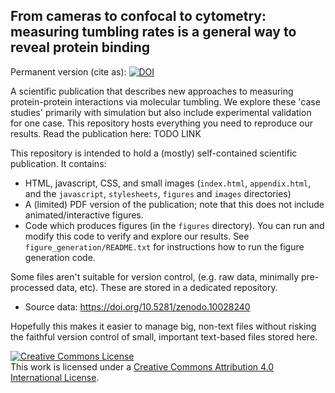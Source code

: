 ## From cameras to confocal to cytometry: measuring tumbling rates is a general way to reveal protein binding

Permanent version (cite as): <a href="https://doi.org/10.5281/zenodo.10028432"><img src="https://zenodo.org/badge/DOI/10.5281/zenodo.10028432.svg" alt="DOI"></a>

A scientific publication that describes new approaches to measuring protein-protein interactions via molecular tumbling. We explore these 'case studies' primarily with simulation but also include experimental validation for one case. This repository hosts everything you need to reproduce our results. Read the publication here: TODO LINK

This repository is intended to hold a (mostly) self-contained scientific publication. It contains:

* HTML, javascript, CSS, and small images (`index.html`, `appendix.html`, and the `javascript`, `stylesheets`, `figures` and `images` directories)
* A (limited) PDF version of the publication; note that this does not include animated/interactive figures.
* Code which produces figures (in the `figures` directory). You can run and modify this code to verify and explore our results. See `figure_generation/README.txt` for instructions how to run the figure generation code.

Some files aren't suitable for version control, (e.g. raw data, minimally pre-processed data, etc). These are stored in a dedicated repository.
* Source data: https://doi.org/10.5281/zenodo.10028240

Hopefully this makes it easier to manage big, non-text files without risking the faithful version control of small, important text-based files stored here.

<a rel="license" href="http://creativecommons.org/licenses/by/4.0/"><img alt="Creative Commons License" style="border-width:0" src="https://i.creativecommons.org/l/by/4.0/88x31.png" /></a><br />This work is licensed under a <a rel="license" href="http://creativecommons.org/licenses/by/4.0/">Creative Commons Attribution 4.0 International License</a>.
